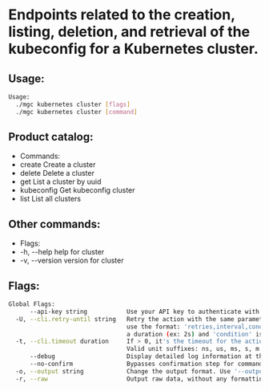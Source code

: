 # Endpoints related to the creation, listing, deletion, and retrieval of the kubeconfig for a Kubernetes cluster.

## Usage:
```bash
Usage:
  ./mgc kubernetes cluster [flags]
  ./mgc kubernetes cluster [command]
```

## Product catalog:
- Commands:
- create      Create a cluster
- delete      Delete a cluster
- get         List a cluster by uuid
- kubeconfig  Get kubeconfig cluster
- list        List all clusters

## Other commands:
- Flags:
- -h, --help      help for cluster
- -v, --version   version for cluster

## Flags:
```bash
Global Flags:
      --api-key string           Use your API key to authenticate with the API
  -U, --cli.retry-until string   Retry the action with the same parameters until the given condition is met. The flag parameters
                                 use the format: 'retries,interval,condition', where 'retries' is a positive integer, 'interval' is
                                 a duration (ex: 2s) and 'condition' is a 'engine=value' pair such as "jsonpath=expression"
  -t, --cli.timeout duration     If > 0, it's the timeout for the action execution. It's specified as numbers and unit suffix.
                                 Valid unit suffixes: ns, us, ms, s, m and h. Examples: 300ms, 1m30s
      --debug                    Display detailed log information at the debug level
      --no-confirm               Bypasses confirmation step for commands that ask a confirmation from the user
  -o, --output string            Change the output format. Use '--output=help' to know more details. (default "yaml")
  -r, --raw                      Output raw data, without any formatting or coloring
```

